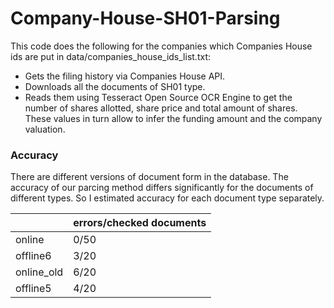 # Company-House-SH01-Parsing

This code does the following for the companies which Companies House ids are put in data/companies_house_ids_list.txt:

* Gets the filing history via Companies House API.
* Downloads all the documents of SH01 type.
* Reads them using Tesseract Open Source OCR Engine to get the number of shares allotted, share price and total amount of shares. These values in turn allow to infer the funding amount and the company valuation.

### Accuracy

There are different versions of document form in the database. The accuracy of our parcing method differs significantly for the documents of different types. So I estimated accuracy for each document type separately. 

|            |  errors/checked documents |
|:-----------|------------|
| online     | 0/50
| offline6   | 3/20
| online_old | 6/20
| offline5   | 4/20  
